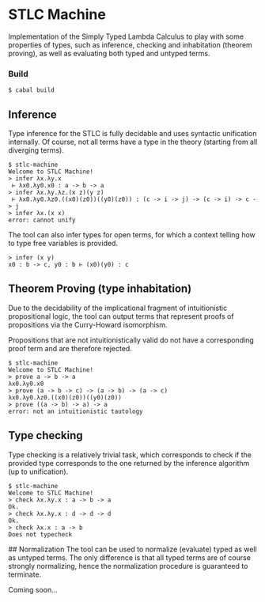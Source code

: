 # STLC Machine
Implementation of the Simply Typed Lambda Calculus to play with some properties of types, such as inference, checking and inhabitation (theorem proving), as well as evaluating both typed and untyped terms.

### Build

	$ cabal build

## Inference
Type inference for the STLC is fully decidable and uses syntactic unification internally. Of course, not all terms have a type in the theory (starting from all diverging terms).

	$ stlc-machine
	Welcome to STLC Machine!
	> infer λx.λy.x
	 ⊢ λx0.λy0.x0 : a -> b -> a
	> infer λx.λy.λz.(x z)(y z)
	 ⊢ λx0.λy0.λz0.((x0)(z0))((y0)(z0)) : (c -> i -> j) -> (c -> i) -> c -> j
	> infer λx.(x x)
	error: cannot unify

The tool can also infer types for open terms, for which a context telling how to type free variables is provided.

	> infer (x y)
	x0 : b -> c, y0 : b ⊢ (x0)(y0) : c

## Theorem Proving (type inhabitation)
Due to the decidability of the implicational fragment of intuitionistic propositional logic, the tool can output terms that represent proofs of propositions via the Curry-Howard isomorphism.

Propositions that are not intuitionistically valid do not have a corresponding proof term and are therefore rejected.

	$ stlc-machine
	Welcome to STLC Machine!
	> prove a -> b -> a
	λx0.λy0.x0
	> prove (a -> b -> c) -> (a -> b) -> (a -> c)
	λx0.λy0.λz0.((x0)(z0))((y0)(z0))
	> prove ((a -> b) -> a) -> a
	error: not an intuitionistic tautology

## Type checking
Type checking is a relatively trivial task, which corresponds to check if the provided type corresponds to the one returned by the inference algorithm (up to unification).

	$ stlc-machine
	Welcome to STLC Machine!
	> check λx.λy.x : a -> b -> a
	Ok.
	> check λx.λy.x : d -> d -> d
	Ok.
	> check λx.x : a -> b
	Does not typecheck

## Normalization
The tool can be used to normalize (evaluate) typed as well as untyped terms. The only difference is that all typed terms are of course strongly normalizing, hence the normalization procedure is guaranteed to terminate.

Coming soon...
